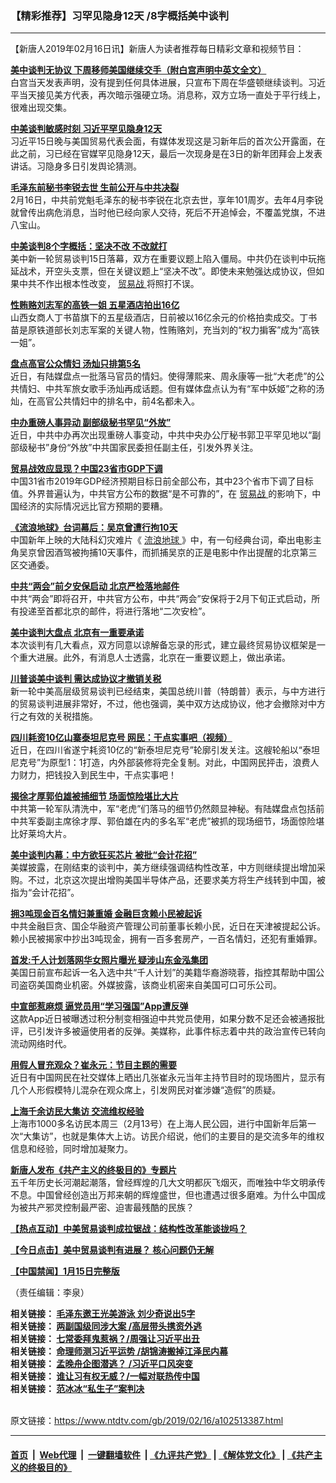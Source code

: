 ### 【精彩推荐】习罕见隐身12天 /8字概括美中谈判
------------------------

<div class="post_content">
 <p>
  【新唐人2019年02月16日讯】新唐人为读者推荐每日精彩文章和视频节目：
 </p>
 <p>
  <strong>
   <a href="https://www.ntdtv.com/b5/2019/02/15/a102512637.html" rel="noopener" target="_blank">
    美中谈判无协议 下周移师美国继续交手（附白宫声明中英文全文）
   </a>
  </strong>
  <br>
   白宫当天发表声明，没有提到任何具体进展，只宣布下周在华盛顿继续谈判。习近平当天接见美方代表，再次暗示强硬立场。消息称，双方立场一直处于平行线上，很难出现交集。
  </br>
 </p>
 <p>
  <strong>
   <a href="https://www.ntdtv.com/b5/2019/02/16/a102513099.html" rel="noopener" target="_blank">
    中美谈判敏感时刻 习近平罕见隐身12天
   </a>
  </strong>
  <br/>
  习近平15日晚与美国贸易代表会面，有媒体发现这是习新年后的首次公开露面，在此之前，习已经在官媒罕见隐身12天，最后一次现身是在3日的新年团拜会上发表讲话。习隐身多日引发舆论猜测。
 </p>
 <p>
  <strong>
   <a href="https://www.ntdtv.com/b5/2019/02/16/a102513205.html" rel="noopener" target="_blank">
    毛泽东前秘书李锐去世 生前公开与中共决裂
   </a>
  </strong>
  <br/>
  2月16日，中共前党魁毛泽东的秘书李锐在北京去世，享年101周岁。去年4月李锐就曾传出病危消息，当时他已经向家人交待，死后不开追悼会，不覆盖党旗，不进八宝山。
 </p>
 <p>
  <strong>
   <a href="https://www.ntdtv.com/b5/2019/02/16/a102513260.html" rel="noopener" target="_blank">
    中美谈判8个字概括：坚决不改 不改就打
   </a>
  </strong>
  <br/>
  美中新一轮贸易谈判15日落幕，双方在重要议题上陷入僵局。中共仍在谈判中玩拖延战术，开空头支票，但在关键议题上“坚决不改”。即使未来勉强达成协议，但如果中共不作出根本性改变，
  <a href="https://www.ntdtv.com/gb/贸易战.htm">
   贸易战
  </a>
  将照打不误。
 </p>
 <p>
  <strong>
   <a href="https://www.ntdtv.com/b5/2019/02/16/a102513327.html" rel="noopener" target="_blank">
    性贿赂刘志军的高铁一姐 五星酒店拍出16亿
   </a>
  </strong>
  <br/>
  山西女商人丁书苗旗下的五星级酒店，日前被以16亿余元的价格拍卖成交。丁书苗是原铁道部长刘志军案的关键人物，性贿赂刘，充当刘的“权力掮客”成为“高铁一姐”。
 </p>
 <p>
  <strong>
   <a href="https://www.ntdtv.com/b5/2019/02/16/a102513168.html" rel="noopener" target="_blank">
    盘点高官公众情妇 汤灿只排第5名
   </a>
  </strong>
  <br/>
  近日，有陆媒盘点一批落马官员的情妇。使得薄熙来、周永康等一批“大老虎”的公共情妇、中共军旅女歌手汤灿再成话题。但有媒体盘点认为有“军中妖姬”之称的汤灿，在高官公共情妇中的排名中，前4名都未入。
 </p>
 <p>
  <strong>
   <a href="https://www.ntdtv.com/b5/2019/02/16/a102513184.html" rel="noopener" target="_blank">
    中办重磅人事异动 副部级秘书罕见“外放”
   </a>
  </strong>
  <br/>
  近日，中共中办再次出现重磅人事变动，中共中央办公厅秘书郭卫平罕见地以“副部级秘书”身份“外放”中共国家民委担任副主任，引发外界关注。
 </p>
 <p>
  <strong>
   <a href="https://www.ntdtv.com/b5/2019/02/16/a102513326.html" rel="noopener" target="_blank">
    贸易战效应显现？中国23省市GDP下调
   </a>
  </strong>
  <br/>
  中国31省市2019年GDP经济预期目标日前全部公布，其中23个省市下调了目标值。外界普遍认为，中共官方公布的数据“是不可靠的”，在
  <a href="https://www.ntdtv.com/gb/贸易战.htm">
   贸易战
  </a>
  的影响下，中国经济的实际情况远比官方预期的要糟。
 </p>
 <p>
  <strong>
   <a href="https://www.ntdtv.com/b5/2019/02/16/a102513271.html" rel="noopener" target="_blank">
    《流浪地球》台词幕后：吴京曾遭行拘10天
   </a>
  </strong>
  <br/>
  中国新年上映的大陆科幻灾难片《
  <a href="https://www.ntdtv.com/gb/流浪地球.htm">
   流浪地球
  </a>
  》中，有一句经典台词，牵出电影主角吴京曾因酒驾被拘捕10天事件，而抓捕吴京的正是电影中作出提醒的北京第三区交通委。
 </p>
 <p>
  <strong>
   <a href="https://www.ntdtv.com/b5/2019/02/16/a102513222.html" rel="noopener" target="_blank">
    中共“两会”前夕安保启动 北京严检落地邮件
   </a>
  </strong>
  <br/>
  中共“两会”即将召开，中共官方公布，中共“两会”安保将于2月下旬正式启动，所有投递至首都北京的邮件，将进行落地“二次安检”。
 </p>
 <p>
  <strong>
   <a href="https://www.ntdtv.com/b5/2019/02/16/a102513131.html" rel="noopener" target="_blank">
    美中谈判大盘点 北京有一重要承诺
   </a>
  </strong>
  <br/>
  本次谈判有几大看点，双方同意以谅解备忘录的形式，建立最终贸易协议框架是一个重大进展。此外，有消息人士透露，北京在一重要议题上，做出承诺。
 </p>
 <p>
  <strong>
   <a href="https://www.ntdtv.com/b5/2019/02/16/a102513015.html" rel="noopener" target="_blank">
    川普谈美中谈判 需达成协议才撤销关税
   </a>
  </strong>
  <br/>
  新一轮中美高层级贸易谈判已经结束，美国总统川普（特朗普）表示，与中方进行的贸易谈判进展非常好，不过，他也强调，美中双方达成协议，他才会撤除对中方行之有效的关税措施。
 </p>
 <p>
  <strong>
   <a href="https://www.ntdtv.com/b5/2019/02/16/a102512973.html" rel="noopener" target="_blank">
    四川耗资10亿山寨泰坦尼克号 网民：干点实事吧（视频）
   </a>
  </strong>
  <br/>
  近日，在四川省遂宁耗资10亿的“新泰坦尼克号”轮廓引发关注。这艘轮船以“泰坦尼克号”为原型1：1打造，内外部装修将完全复制。对此，中国网民抨击，浪费人力财力，把钱投入到民生中，干点实事吧！
 </p>
 <p>
  <strong>
   <a href="https://www.ntdtv.com/b5/2018/12/26/a102474095.html" rel="noopener" target="_blank">
    揭徐才厚郭伯雄被捕细节 场面惊险堪比大片
   </a>
  </strong>
  <br/>
  中共第一轮军队清洗中，军“老虎”们落马的细节仍然颇显神秘。有陆媒盘点包括前中共军委副主席徐才厚、郭伯雄在内的多名军“老虎”被抓的现场细节，场面惊险堪比好莱坞大片。
 </p>
 <p>
  <strong>
   <a href="https://www.ntdtv.com/b5/2019/02/15/a102512885.html" rel="noopener" target="_blank">
    美中谈判内幕：中方欲狂买芯片 被批“会计花招”
   </a>
  </strong>
  <br/>
  美媒披露，在刚结束的谈判中，美方继续强调结构性改革，中方则继续提出增加采购。不过，北京这次提出增购美国半导体产品，还要求美方将生产线转到中国，被指为“会计花招”。
 </p>
 <p>
  <strong>
   <a href="https://www.ntdtv.com/b5/2019/02/15/a102512791.html" rel="noopener" target="_blank">
    拥3吨现金百名情妇兼重婚 金融巨贪赖小民被起诉
   </a>
  </strong>
  <br/>
  中共金融巨贪、国企华融资产管理公司前董事长赖小民，近日在天津被提起公诉。赖小民被揭家中抄出3吨现金，拥有一百多套房产，一百名情妇，还犯有重婚罪。
 </p>
 <p>
  <strong>
   <a href="https://www.ntdtv.com/b5/2019/02/15/a102512762.html" rel="noopener" target="_blank">
    首发:千人计划落网华女照片曝光 疑涉山东金泓集团
   </a>
  </strong>
  <br/>
  美国日前宣布起诉一名入选中共“千人计划”的美籍华裔游晓蓉，指控其帮助中国公司盗窃美国商业机密。外媒披露，该商业机密来自美国可口可乐公司。
 </p>
 <p>
  <strong>
   <a href="https://www.ntdtv.com/b5/2019/02/15/a102512763.html" rel="noopener" target="_blank">
    中宣部惹麻烦 逼党员用“学习强国”App遭反弹
   </a>
  </strong>
  <br/>
  这款App近日被曝透过积分制变相强迫中共党员使用，如果分数不足还会被通报批评，已引发许多被逼使用者的反弹。美媒称，此事件标志着中共的政治宣传已转向流动网络时代。
 </p>
 <p>
  <strong>
   <a href="文章链接" rel="https://www.ntdtv.com/b5/2019/02/15/a102512697.html" target="_blank">
    用假人冒充观众？崔永元：节目主题的需要
   </a>
  </strong>
  <br/>
  近日有中国网民在社交媒体上晒出几张崔永元当年主持节目时的现场图片，显示有几个人形假模特儿混杂在观众席上，引发网民对崔涉嫌“造假”的质疑。
 </p>
 <p>
  <strong>
   <a href="https://www.ntdtv.com/b5/2019/02/15/a102512564.html" rel="noopener" target="_blank">
    上海千余访民大集访 交流维权经验
   </a>
  </strong>
  <br/>
  上海市1000多名访民本周三（2月13号）在上海人民公园，进行中国新年后第一次“大集访”，也就是集体大上访。访民介绍说，他们的主要目的是交流多年的维权信息和经验，同时增加凝聚力。
 </p>
 <p>
  <strong>
   <a href="https://www.ntdtv.com/b5/2019/02/15/a102512819.html" rel="noopener" target="_blank">
    新唐人发布《共产主义的终极目的》专题片
   </a>
  </strong>
  <br/>
  五千年历史长河潮起潮落，曾经辉煌的几大文明都灰飞烟灭，而唯独中华文明承传不息。中国曾经创造出万邦来朝的辉煌盛世，但也遭遇过很多磨难。为什么中国成为被共产邪灵控制最严密、迫害最残酷的民族？
 </p>
 <p>
  <strong>
   <a href="https://www.ntdtv.com/b5/2019/02/16/a102513269.html" rel="noopener" target="_blank">
    【热点互动】中美贸易谈判成拉锯战：结构性改革能谈拢吗？
   </a>
  </strong>
 </p>
 <p>
  <strong>
   <a href="https://www.ntdtv.com/b5/2019/02/16/a102513025.html" rel="noopener" target="_blank">
    【今日点击】美中贸易谈判有进展？ 核心问题仍无解
   </a>
  </strong>
 </p>
 <p>
  <strong>
   <a href="https://www.ntdtv.com/b5/2019/02/16/a102512961.html" rel="noopener" target="_blank">
    【中国禁闻】1月15日完整版
   </a>
  </strong>
 </p>
 <p>
  （责任编辑：李泉）
 </p>
 <p>
  <strong>
   相关链接：
   <a href="https://www.ntdtv.com/b5/2019/02/15/a102512542.html" rel="noopener" target="_blank">
    毛泽东邀王光美游泳 刘少奇说出5字
   </a>
  </strong>
  <br/>
  <strong>
   相关链接：
   <a href="https://www.ntdtv.com/b5/2019/02/12/a102510173.html" rel="noopener" target="_blank">
    两副国级同涉大案 /高层带头携资外逃
   </a>
  </strong>
  <br/>
  <strong>
   相关链接：
   <a href="https://www.ntdtv.com/b5/2019/02/09/a102508248.html" rel="noopener" target="_blank">
    七常委拜鬼惹祸？/周强让习近平出丑
   </a>
   <br/>
   相关链接：
   <a href="https://www.ntdtv.com/b5/2019/02/05/a102505073.html" rel="noopener" target="_blank">
    命理师测习近平运势 /胡锦涛搬掉江泽民内幕
   </a>
   <br/>
   相关链接：
   <a href="https://www.ntdtv.com/b5/2019/01/23/a102495416.html" rel="noopener" target="_blank">
    孟晚舟企图潜逃？ /习近平口风突变
   </a>
   <br/>
   相关链接：
   <a href="https://www.ntdtv.com/b5/2019/01/19/a102492788.html" rel="noopener" target="_blank">
    谁让习有权无威？/一幅对联热传中国
   </a>
   <br/>
   相关链接：
   <a href="https://www.ntdtv.com/b5/2019/01/03/a102480344.html" rel="noopener" target="_blank">
    范冰冰“私生子”案判决
   </a>
  </strong>
 </p>
 <div class="single_ad">
 </div>
</div>

<br/>原文链接：https://www.ntdtv.com/gb/2019/02/16/a102513387.html


------------------------
#### [首页](https://github.com/gfw-breaker/banned-news/blob/master/README.md) &nbsp;|&nbsp; [Web代理](https://github.com/labour-camp/helloworld) &nbsp;|&nbsp; [一键翻墙软件](https://github.com/gfw-breaker/nogfw/blob/master/README.md) &nbsp;| [《九评共产党》](https://github.com/gfw-breaker/9ping.md/blob/master/README.md#九评之一评共产党是什么) | [《解体党文化》](https://github.com/gfw-breaker/jtdwh.md/blob/master/README.md) | [《共产主义的终极目的》](https://github.com/gfw-breaker/gczydzjmd.md/blob/master/README.md)

